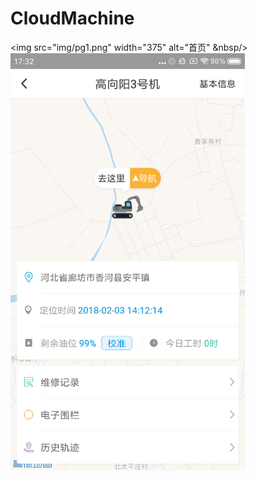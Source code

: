 # CloudMachine


<img src="img/pg1.png" width="375" alt="首页" &nbsp/>    <img src="img/pg2.png" width="375"/>



